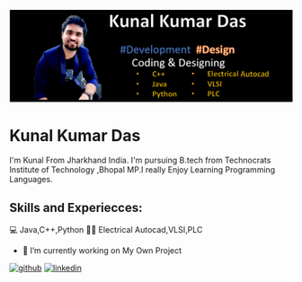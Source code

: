 ![Development and Design](https://github.com/Kunal-Kumar-Das191049/Kunal-Kumar-Das191049/blob/main/Screenshot%20(2917).png)

# Kunal Kumar Das
I'm Kunal From Jharkhand India. I'm pursuing B.tech from Technocrats Institute of Technology ,Bhopal MP.I really Enjoy Learning Programming Languages.

## Skills and Experiecces: 
💻   Java,C++,Python
🔌💡  Electrical Autocad,VLSI,PLC

- 🔭 I’m currently working on My Own Project 

[<img src='https://cdn.jsdelivr.net/npm/simple-icons@3.0.1/icons/github.svg' alt='github' height='40'>](https://github.com/Kunal-Kumar-Das191049)  [<img src='https://cdn.jsdelivr.net/npm/simple-icons@3.0.1/icons/linkedin.svg' alt='linkedin' height='40'>](https://www.linkedin.com/in/kunal-kumar-das-6384b81b1/)  







